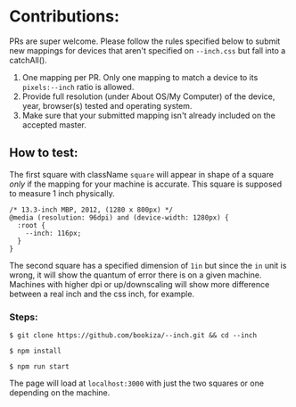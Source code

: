 # Contributions:

PRs are super welcome. Please follow the rules specified below to submit new mappings for devices that aren't specified on `--inch.css` but fall into a catchAll().

1. One mapping per PR. Only one mapping to match a device to its `pixels:--inch` ratio is allowed.
2. Provide full resolution (under About OS/My Computer) of the device, year, browser(s) tested and operating system. 
3. Make sure that your submitted mapping isn't already included on the accepted master. 

## How to test:

The first square with className `square` will appear in shape of a square _only_ if the mapping for your machine is accurate. This square is supposed to measure 1 inch physically.

```
/* 13.3-inch MBP, 2012, (1280 x 800px) */
@media (resolution: 96dpi) and (device-width: 1280px) {
  :root {
    --inch: 116px;
  }
}
```

The second square has a specified dimension of `1in` but since the `in` unit is wrong, it will show the quantum of error there is on a given machine. Machines with higher dpi or up/downscaling will show more difference between a real inch and the css inch, for example.

### Steps: 

```
$ git clone https://github.com/bookiza/--inch.git && cd --inch

$ npm install

$ npm run start
```

The page will load at `localhost:3000` with just the two squares or one depending on the machine.


